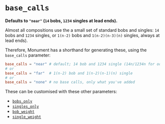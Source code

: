 # `base_calls`

**Defaults to `"near"` (`14` bobs, `1234` singles at lead ends).**

Almost all compositions use the a small set of standard bobs and singles: `14` bobs and `1234`
singles, or `1(n-2)` bobs and `1(n-2)(n-3)(n)` singles, always at lead ends).

Therefore, Monument has a shorthand for generating these, using the `base_calls` parameter:

```toml
base_calls = "near" # default; 14 bob and 1234 single (14n/1234n for odd-bell methods)
# or
base_calls = "far"  # 1(n-2) bob and 1(n-2)(n-1)(n) single
# or
base_calls = "none" # no base calls, only what you've added
```

These can be customised with these other parameters:

- [`bobs_only`](bobs_only.md)
- [`singles_only`](singles_only.md)
- [`bob_weight`](bob_weight.md)
- [`single_weight`](single_weight.md)
